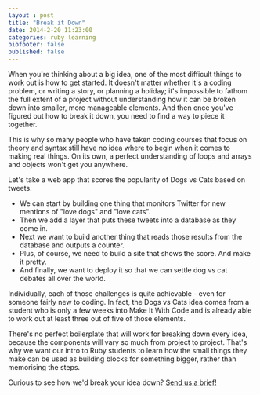 ```yaml
---
layout : post
title: "Break it Down"
date: 2014-2-20 11:23:00
categories: ruby learning
biofooter: false
published: false
---
```


When you're thinking about a big idea, one of the most difficult things to work out is how to get started. It doesn't matter whether it's a coding problem, or writing a story, or planning a holiday; it's impossible to fathom the full extent of a project without understanding how it can be broken down into smaller, more manageable elements. And then once you've figured out how to break it down, you need to find a way to piece it together. 

This is why so many people who have taken coding courses that focus on theory and syntax still have no idea where to begin when it comes to making real things. On its own, a perfect understanding of loops and arrays and objects won't get you anywhere.

Let's take a web app that scores the popularity of Dogs vs Cats based on tweets.

* We can start by building one thing that monitors Twitter for new mentions of "love dogs" and "love cats". 
* Then we add a layer that puts these tweets into a database as they come in. 
* Next we want to build another thing that reads those results from the database and outputs a counter.
* Plus, of course, we need to build a site that shows the score. And make it pretty. 
* And finally, we want to deploy it so that we can settle dog vs cat debates all over the world.

Individually, each of those challenges is quite achievable - even for someone fairly new to coding. In fact, the Dogs vs Cats idea comes from a student who is only a few weeks into Make It With Code and is already able to work out at least three out of five of those elements.

There's no perfect boilerplate that will work for breaking down every idea, because the components will vary so much from project to project. That's why we want our intro to Ruby students to learn how the small things they make can be used as building blocks for something bigger, rather than memorising the steps.

Curious to see how we'd break your idea down? <a href="mailto:hello@makeitwithcode.com">Send us a brief!</a>